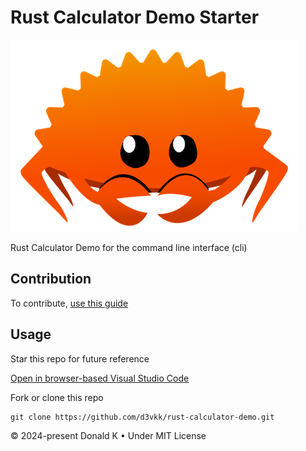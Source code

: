 # Rust Calculator Demo Starter

![Rust Logo](https://github.com/d3vkk/rust-calculator-demo/blob/master/rust-logo.png)

Rust Calculator Demo for the command line interface (cli)

## Contribution

To contribute, [use this guide](https://github.com/d3vkk/open-source/blob/master/CONTRIBUTING.md)

## Usage

Star this repo for future reference

[Open in browser-based Visual Studio Code](https://vscode.dev/github/d3vkk/rust-calculator-demo)

Fork or clone this repo
```
git clone https://github.com/d3vkk/rust-calculator-demo.git
```

© 2024-present Donald K • Under MIT License
